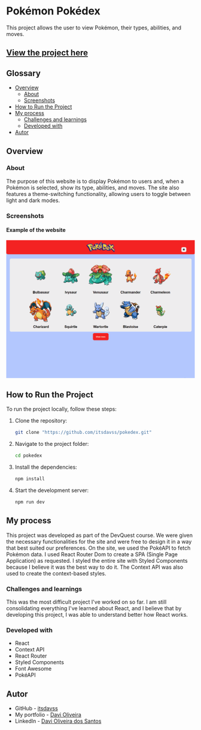 # Pokémon Pokédex

This project allows the user to view Pokémon, their types, abilities, and moves.

## [View the project here](https://pokedex-pi-navy.vercel.app/) ##

## Glossary

- [Overview](#overview)
  - [About](#about)
  - [Screenshots](#screenshots)
- [How to Run the Project](#how-to-run-the-project)
- [My process](#my-process)
  - [Challenges and learnings](#challenges-and-learnings)
  - [Developed with](#developed-with)
- [Autor](#autor)

## Overview

### About

The purpose of this website is to display Pokémon to users and, when a Pokémon is selected, show its type, abilities, and moves. The site also features a theme-switching functionality, allowing users to toggle between light and dark modes.

### Screenshots

#### Example of the website
<img src="./screenshots/animation.gif" alt="gif do site">

## How to Run the Project

To run the project locally, follow these steps:

1. Clone the repository:
   ```bash
   git clone "https://github.com/itsdavss/pokedex.git"

2. Navigate to the project folder:
   ```bash
   cd pokedex

3. Install the dependencies:
   ```bash
   npm install

4. Start the development server:
   ```bash
   npm run dev


## My process

This project was developed as part of the DevQuest course. We were given the necessary functionalities for the site and were free to design it in a way that best suited our preferences. On the site, we used the PokéAPI to fetch Pokémon data. I used React Router Dom to create a SPA (Single Page Application) as requested. I styled the entire site with Styled Components because I believe it was the best way to do it. The Context API was also used to create the context-based styles.

### Challenges and learnings

This was the most difficult project I've worked on so far. I am still consolidating everything I've learned about React, and I believe that by developing this project, I was able to understand better how React works.

### Developed with

- React
- Context API
- React Router
- Styled Components
- Font Awesome
- PokéAPI

## Autor

- GitHub - [itsdavss](https://github.com/itsdavss)
- My portfolio - [Davi Oliveira](https://itsdavss.github.io/portfolio-davi/)
- LinkedIn - [Davi Oliveira dos Santos](https://www.linkedin.com/in/davi-oliveira-dos-santos/)

